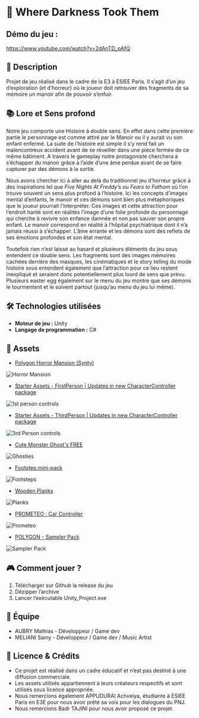 # 🌌 Where Darkness Took Them

## Démo du jeu :

https://www.youtube.com/watch?v=2dAnTD_pAfQ

## 📌 Description

Projet de jeu réalisé dans le cadre de la E3 à ESIEE Paris. Il s’agit d’un jeu d’exploration (et d’horreur) où le joueur doit retrouver des fragments de sa mémoire un manoir afin de pouvoir s’enfuir.

## 📚 Lore et Sens profond

Notre jeu comporte une Histoire à double sens. En effet dans cette première partie le personnage est comme attiré par le Manoir ou il y aurait vu son enfant enfermé. La suite de l’histoire est simple il s’y rend fait un malencontreux accident avant de se réveiller dans une pièce fermée de ce même bâtiment. A travers le gameplay notre protagoniste cherchera à s’échapper du manoir grâce à l’aide d’une âme perdue avant de se faire capturer par des démons à la sortie. 

Nous avons chercher ici à aller au delà du traditionnel jeu d’horreur grâce à des inspirations tel que *Five Nights At Freddy’s* ou *Fears to Fathom* où l’on trouve souvent un sens plus profond à l’histoire. Ici les concepts d’images mental d’enfants, le manoir et ces démons sont bien plus métaphoriques que le joueur pourrait l’interpréter. Ces images et cette attraction pour l’endroit hanté sont en réalités l’image d’une folie profonde du personnage qui cherche à revivre son enfance damnée et non pas sauver son propre enfant. Le manoir correspond en réalité à l’hôpital psychiatrique dont il n’a jamais réussi à s’échapper. L’âme errante et les démons sont des reflets de ses émotions profondes et son état mental.

Toutefois rien n’est laissé au hasard et plusieurs éléments du jeu sous entendent ce double sens. Les fragments sont des images mémoires cachées derrière des masques, les cinématiques et le story telling du mode histoire sous entendent également que l’attraction pour ce lieu restent inexpliqué et seraient donc potentiellement plus lourd de sens que prévu. Plusieurs easter egg également sur le menu du jeu montre que ses démons le tourmentent et le suivent partout (jusqu’au menu du jeu lui même).

## 🛠 Technologies utilisées
- **Moteur de jeu :** Unity  
- **Langage de programmation :** C#  

## 🎨 Assets
- [Polygon Horror Mansion (Synty)](https://assetstore.unity.com/packages/3d/environments/fantasy/polygon-horror-mansion-low-poly-3d-art-by-synty-213346)  

![Horror Mansion](Resources/Images/HorrorMansion.png)  

- [Starter Assets - FirstPerson | Updates in new CharacterController package](https://assetstore.unity.com/packages/essentials/starter-assets-firstperson-updates-in-new-charactercontroller-pa-196525)  

![1st person controls](Resources/Images/1stPerson.png)  

- [Starter Assets - ThirdPerson | Updates in new CharacterController package](https://assetstore.unity.com/packages/essentials/starter-assets-thirdperson-updates-in-new-charactercontroller-pa-196526)  

![3rd Person controls](Resources/Images/3rdPerson.png)  

- [Cute Monster Ghost's FREE](https://assetstore.unity.com/packages/3d/characters/creatures/cute-monster-ghost-s-free-308550)  

![Ghosties](Resources/Images/Ghosts.png)  

- [Footstep mini-pack](https://assetstore.unity.com/packages/audio/sound-fx/foley/footsteps-mini-sound-pack-307682)  

![Footsteps](Resources/Images/footstep.webp)  

- [Wooden Planks](https://assetstore.unity.com/packages/3d/props/industrial/wooden-planks-various-308365)  

![Planks](Resources/Images/planks.webp)  

- [PROMETEO : Car Controller](https://assetstore.unity.com/packages/tools/physics/prometeo-car-controller-209444)  

![Prometeo](Resources/Images/pormeteo.webp)  

- [POLYGON - Sampler Pack](https://assetstore.unity.com/packages/3d/environments/polygon-sampler-pack-207048)  

![Sampler Pack](Resources/Images/smapler.webp)  

## 🎮 Comment jouer ?

1. Télécharger sur Github la release du jeu 
2. Dézipper l’archive 
3. Lancer l’exécutable Unity_Project.exe

## 👥 Équipe

- AUBRY Mathias - Développeur / Game dev
- MELIANI Samy - Développeur / Game dev / Music Artist

## 📜 Licence & Crédits

- Ce projet est réalisé dans un cadre éducatif et n’est pas destiné à une diffusion commerciale.
- Les assets utilisés appartiennent à leurs créateurs respectifs et sont utilisés sous licence appropriée.
- Nous remercions également APPUDURAI Achveiya, étudiante à ESIEE Paris en E3E pour nous avoir prêté sa voix pour les dialogues du PNJ.
- Nous remercions Badr TAJINI pour nous avoir proposé ce projet.
